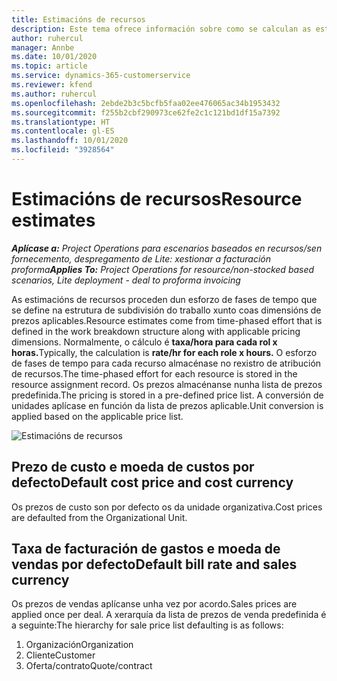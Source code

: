 ```yaml
---
title: Estimacións de recursos
description: Este tema ofrece información sobre como se calculan as estimacións de recursos en Project Operations.
author: ruhercul
manager: Annbe
ms.date: 10/01/2020
ms.topic: article
ms.service: dynamics-365-customerservice
ms.reviewer: kfend
ms.author: ruhercul
ms.openlocfilehash: 2ebde2b3c5bcfb5faa02ee476065ac34b1953432
ms.sourcegitcommit: f255b2cbf290973ce62fe2c1c121bd1df15a7392
ms.translationtype: HT
ms.contentlocale: gl-ES
ms.lasthandoff: 10/01/2020
ms.locfileid: "3928564"
---
```

# <a name="resource-estimates"></a><span data-ttu-id="35d2a-103">Estimacións de recursos</span><span class="sxs-lookup"><span data-stu-id="35d2a-103">Resource estimates</span></span>

<span data-ttu-id="35d2a-104">_**Aplícase a:** Project Operations para escenarios baseados en recursos/sen fornecemento, despregamento de Lite: xestionar a facturación proforma_</span><span class="sxs-lookup"><span data-stu-id="35d2a-104">_**Applies To:** Project Operations for resource/non-stocked based scenarios, Lite deployment - deal to proforma invoicing_</span></span>

<span data-ttu-id="35d2a-105">As estimacións de recursos proceden dun esforzo de fases de tempo que se define na estrutura de subdivisión do traballo xunto coas dimensións de prezos aplicables.</span><span class="sxs-lookup"><span data-stu-id="35d2a-105">Resource estimates come from time-phased effort that is defined in the work breakdown structure along with applicable pricing dimensions.</span></span> <span data-ttu-id="35d2a-106">Normalmente, o cálculo é **taxa/hora para cada rol x horas.**</span><span class="sxs-lookup"><span data-stu-id="35d2a-106">Typically, the calculation is **rate/hr for each role x hours.**</span></span> <span data-ttu-id="35d2a-107">O esforzo de fases de tempo para cada recurso almacénase no rexistro de atribución de recursos.</span><span class="sxs-lookup"><span data-stu-id="35d2a-107">The time-phased effort for each resource is stored in the resource assignment record.</span></span> <span data-ttu-id="35d2a-108">Os prezos almacénanse nunha lista de prezos predefinida.</span><span class="sxs-lookup"><span data-stu-id="35d2a-108">The pricing is stored in a pre-defined price list.</span></span> <span data-ttu-id="35d2a-109">A conversión de unidades aplícase en función da lista de prezos aplicable.</span><span class="sxs-lookup"><span data-stu-id="35d2a-109">Unit conversion is applied based on the applicable price list.</span></span>

![Estimacións de recursos](./media/navigation12.png)

## <a name="default-cost-price-and-cost-currency"></a><span data-ttu-id="35d2a-111">Prezo de custo e moeda de custos por defecto</span><span class="sxs-lookup"><span data-stu-id="35d2a-111">Default cost price and cost currency</span></span>

<span data-ttu-id="35d2a-112">Os prezos de custo son por defecto os da unidade organizativa.</span><span class="sxs-lookup"><span data-stu-id="35d2a-112">Cost prices are defaulted from the Organizational Unit.</span></span>

## <a name="default-bill-rate-and-sales-currency"></a><span data-ttu-id="35d2a-113">Taxa de facturación de gastos e moeda de vendas por defecto</span><span class="sxs-lookup"><span data-stu-id="35d2a-113">Default bill rate and sales currency</span></span>

<span data-ttu-id="35d2a-114">Os prezos de vendas aplícanse unha vez por acordo.</span><span class="sxs-lookup"><span data-stu-id="35d2a-114">Sales prices are applied once per deal.</span></span> <span data-ttu-id="35d2a-115">A xerarquía da lista de prezos de venda predefinida é a seguinte:</span><span class="sxs-lookup"><span data-stu-id="35d2a-115">The hierarchy for sale price list defaulting is as follows:</span></span>

1. <span data-ttu-id="35d2a-116">Organización</span><span class="sxs-lookup"><span data-stu-id="35d2a-116">Organization</span></span>
2. <span data-ttu-id="35d2a-117">Cliente</span><span class="sxs-lookup"><span data-stu-id="35d2a-117">Customer</span></span>
3. <span data-ttu-id="35d2a-118">Oferta/contrato</span><span class="sxs-lookup"><span data-stu-id="35d2a-118">Quote/contract</span></span>
